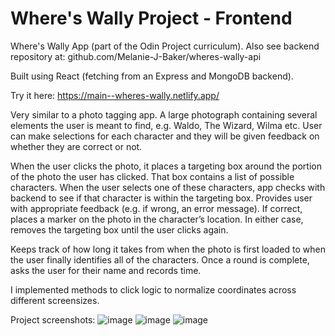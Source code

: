 # Where's Wally Project - Frontend

Where's Wally App (part of the Odin Project curriculum). Also see backend repository at: github.com/Melanie-J-Baker/wheres-wally-api

Built using React (fetching from an Express and MongoDB backend).

Try it here: https://main--wheres-wally.netlify.app/

Very similar to a photo tagging app. A large photograph containing several elements the user is meant to find, e.g. Waldo, The Wizard, Wilma etc. User can make selections for each character and they will be given feedback on whether they are correct or not.

When the user clicks the photo, it places a targeting box around the portion of the photo the user has clicked. That box contains a list of possible characters. When the user selects one of these characters, app checks with backend to see if that character is within the targeting box. Provides user with appropriate feedback (e.g. if wrong, an error message). If correct, places a marker on the photo in the character’s location. In either case, removes the targeting box until the user clicks again.

Keeps track of how long it takes from when the photo is first loaded to when the user finally identifies all of the characters. Once a round is complete, asks the user for their name and records time.

I implemented methods to click logic to normalize coordinates across different screensizes.

Project screenshots:
![image](https://github.com/Melanie-J-Baker/wheres-wally/assets/104843873/1cf39af5-79fa-4b4a-96c3-065a8c90f824)
![image](https://github.com/Melanie-J-Baker/wheres-wally/assets/104843873/25b19635-1853-4a9c-ab70-90a899e021d7)
![image](https://github.com/Melanie-J-Baker/wheres-wally/assets/104843873/1b5d0d20-a484-4619-b00d-b9fec31a3ec0)
